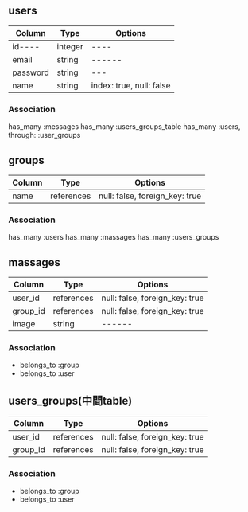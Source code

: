 <!-- ・ユーザー管理機能
   users_table
・チャットグループ管理機能
   groups_table
・チャットメッセージの保存機能
   massages_table 
・中間table
   users_groups_table
  -->


## users
|Column|Type|Options|
|------|----|-------|
|id----|integer|----|
|email|string|------|
|password|string|---|
|name|string|index: true, null: false|
### Association
has_many :messages
has_many :users_groups_table
has_many :users, through: :user_groups

## groups
|Column|Type|Options|
|------|----|-------|
|name|references|null: false, foreign_key: true|
### Association
has_many :users
has_many :massages
has_many :users_groups

## massages
|Column|Type|Options|
|------|----|-------|
|user_id|references|null: false, foreign_key: true|
|group_id|references|null: false, foreign_key: true|
|image|string|------|
### Association
- belongs_to :group
- belongs_to :user

## users_groups(中間table)
|Column|Type|Options|
|------|----|-------|
|user_id|references|null: false, foreign_key: true|
|group_id|references|null: false, foreign_key: true|
### Association
- belongs_to :group
- belongs_to :user